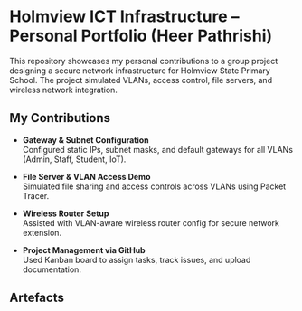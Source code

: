 
# Holmview ICT Infrastructure – Personal Portfolio (Heer Pathrishi)

This repository showcases my personal contributions to a group project designing a secure network infrastructure for Holmview State Primary School. The project simulated VLANs, access control, file servers, and wireless network integration.

## My Contributions

- **Gateway & Subnet Configuration**  
  Configured static IPs, subnet masks, and default gateways for all VLANs (Admin, Staff, Student, IoT).

- **File Server & VLAN Access Demo**  
  Simulated file sharing and access controls across VLANs using Packet Tracer.

- **Wireless Router Setup**  
  Assisted with VLAN-aware wireless router config for secure network extension.

- **Project Management via GitHub**  
  Used Kanban board to assign tasks, track issues, and upload documentation.

## Artefacts
